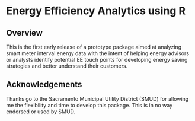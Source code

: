 Energy Efficiency Analytics using R
===================================

Overview
--------
This is the first early release of a prototype package aimed at analyzing smart meter interval energy data with the intent of helping energy advisors or analysts identify potential EE touch points for developing energy saving strategies and better understand their customers.


Acknowledgements
----------------
Thanks go to the Sacramento Municipal Utility District (SMUD) for allowing me the flexibility and time to develop this package. This is in no way endorsed or used by SMUD. 



